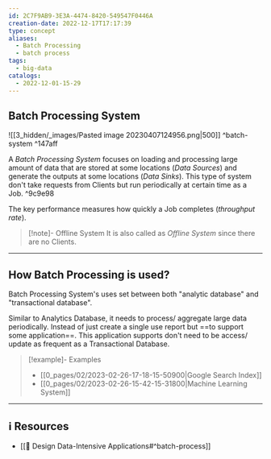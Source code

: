 ```yaml
---
id: 2C7F9AB9-3E3A-4474-8420-549547F0446A
creation-date: 2022-12-17T17:17:39
type: concept
aliases:
  - Batch Processing
  - batch process
tags:
  - big-data
catalogs:
  - 2022-12-01-15-29
---
```


## Batch Processing System

![[3_hidden/_images/Pasted image 20230407124956.png|500]] ^batch-system ^147aff

A *Batch Processing System* focuses on loading and processing large amount of data that are stored at some locations (*Data Sources*) and generate the outputs at some locations (*Data Sinks*). This type of system don't take requests from Clients but run periodically at certain time as a Job.  ^9c9e98

The key performance measures how quickly a Job completes (*throughput rate*). 

> [!note]- Offline System 
> It is also called as *Offline System* since there are no Clients. 

---
## How Batch Processing is used?

Batch Processing System's uses set between both "analytic database" and "transactional database".

Similar to Analytics Database, it needs to process/ aggregate large data periodically.  Instead of just create a single use report but ==to support some application==. This application supports don't need to be access/ update as frequent as a Transactional Database. 

> [!example]- Examples
> - [[0_pages/02/2023-02-26-17-18-15-50900|Google Search Index]]
> - [[0_pages/02/2023-02-26-15-42-15-31800|Machine Learning System]]


---
## ℹ️ Resources
- [[📕 Design Data-Intensive Applications#^batch-process]]